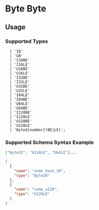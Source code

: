 # Byte Byte

## Usage

### Supported Types

```
  | 'I8'
  | 'U8'
  | 'I16BE'
  | 'I16LE'
  | 'U16BE'
  | 'U16LE'
  | 'I32BE'
  | 'I32LE'
  | 'U32BE'
  | 'U32LE'
  | 'I64LE'
  | 'I64BE'
  | 'U64LE'
  | 'U64BE'
  | 'I128BE'
  | 'I128LE'
  | 'U128BE'
  | 'U128LE'
  | 'Byte${number}(BE|LE)';
```

### Supported Schema Syntax Example

```json
["Byte32", "U128LE", "U64LE"]...
```

```json
[
  {
    "name": "some_hash_20",
    "type": "Byte20"
  },
  {
    "name": "some_u128",
    "type": "U128LE"
  }
]
```
